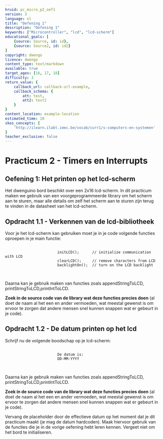 ```yaml
---
hruid: pc_micro_p2_oef1
version: 3
language: nl
title: "Oefening 1"
description: "Oefening 1"
keywords: ["Microcontroller", "lcd", "lcd-scherm"]
educational_goals: [
    {source: Source, id: id}, 
    {source: Source2, id: id2}
]
copyright: dwengo
licence: dwengo
content_type: text/markdown
available: true
target_ages: [16, 17, 18]
difficulty: 3
return_value: {
    callback_url: callback-url-example,
    callback_schema: {
        att: test,
        att2: test2
    }
}
content_location: example-location
estimated_time: 10
skos_concepts: [
    'http://ilearn.ilabt.imec.be/vocab/curr1/s-computers-en-systemen'
]
teacher_exclusive: false
---
```

# Practicum 2 - Timers en Interrupts

## Oefening 1: Het printen op het lcd-scherm

Het dwenguino bord beschikt over een 2x16 lcd-scherm. In dit practicum maken we gebruik van een voorgeprogrammeerde library om het scherm aan te sturen, maar alle details om zelf het scherm aan te sturen zijn terug te vinden in de datasheet van het lcd-scherm.

<div class="dwengo-content assignment">
    <h2 class="title">Opdracht 1.1 - Verkennen van de lcd-bibliotheek</h2>
    <div class="content">
        <p>
            Voor je het lcd-scherm kan gebruiken moet je in je code volgende functies oproepen in je main functie:
        </p>
        <p>
            <div class="dwengo-content dwengo-code-simulator">
                <pre>
                    <code class="language-cpp" data-filename="filename.cpp">
                        initLCD();      // initialize communication with LCD
                        clearLCD();     // remove characters from LCD 
                        backlightOn();  // turn on the LCD backlight
                    </code>
                </pre>
            </div>
        </p>
        <p>
            Daarna kan je gebruik maken van functies zoals appendStringToLCD, printStringToLCD,printIntToLCD.
        </p>
        <p>
            <strong>Zoek in de source code van de library wat deze functies precies doen</strong> (al doet de naam al het een en ander vermoeden, wat meestal gewenst is om ervoor te zorgen dat andere mensen snel kunnen snappen wat er gebeurt in je code).
        </p>
    </div>
</div>

<div class="dwengo-content assignment">
    <h2 class="title">Opdracht 1.2 - De datum printen op het lcd</h2>
    <div class="content">
        <p>
            Schrijf nu de volgende boodschap op je lcd-scherm: 
        </p>
        <p>
            <div class="dwengo-content dwengo-code-simulator">
                <pre>
                    <code class="language-cpp" data-filename="filename.cpp">
                        De datum is:
                        DD-MM-YYYY
                    </code>
                </pre>
            </div>
        </p>
        <p>
            Daarna kan je gebruik maken van functies zoals appendStringToLCD, printStringToLCD,printIntToLCD.
        </p>
        <p>
            <strong>Zoek in de source code van de library wat deze functies precies doen</strong> (al doet de naam al het een en ander vermoeden, wat meestal gewenst is om ervoor te zorgen dat andere mensen snel kunnen snappen wat er gebeurt in je code).
        </p>
        <p>
            Vervang de placeholder door de effectieve datum op het moment dat je dit practicum maakt (je mag de datum hardcoden). Maak hiervoor gebruik van de functies die je in de vorige oefening hebt leren kennen. Vergeet niet om het bord te initialiseren.
        </p>
    </div>
</div>